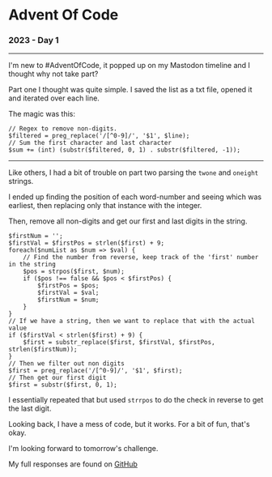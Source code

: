 # Advent Of Code

### 2023 - Day 1

___

I'm new to #AdventOfCode, it popped up on my Mastodon timeline and I thought why not take part?

Part one I thought was quite simple.
I saved the list as a txt file, opened it and iterated over each line.

The magic was this:

```
// Regex to remove non-digits.
$filtered = preg_replace('/[^0-9]/', '$1', $line);
// Sum the first character and last character
$sum += (int) (substr($filtered, 0, 1) . substr($filtered, -1));
```

___

Like others, I had a bit of trouble on part two parsing the `twone` and `oneight` strings.

I ended up finding the position of each word-number and seeing which was earliest, then replacing only that instance with the integer.

Then, remove all non-digits and get our first and last digits in the string.

```
$firstNum = '';
$firstVal = $firstPos = strlen($first) + 9;
foreach($numList as $num => $val) {
    // Find the number from reverse, keep track of the 'first' number in the string
    $pos = strpos($first, $num);
    if ($pos !== false && $pos < $firstPos) {
        $firstPos = $pos;
        $firstVal = $val;
        $firstNum = $num;
    }
}
// If we have a string, then we want to replace that with the actual value
if ($firstVal < strlen($first) + 9) {
    $first = substr_replace($first, $firstVal, $firstPos, strlen($firstNum));
}
// Then we filter out non digits
$first = preg_replace('/[^0-9]/', '$1', $first);
// Then get our first digit
$first = substr($first, 0, 1);
```

I essentially repeated that but used `strrpos` to do the check in reverse to get the last digit.

Looking back, I have a mess of code, but it works. For a bit of fun, that's okay.

I'm looking forward to tomorrow's challenge.


My full responses are found on [GitHub](https://github.com/benyafai/adventofcode/tree/main/2023/01)